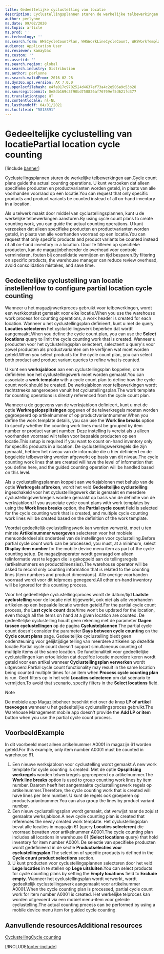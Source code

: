 ```yaml
---
title: Gedeeltelijke cyclustelling van locatie
description: Cyclustellingsplannen sturen de werkelijke telbewerkingen aan. U kunt verzoeken dat alleen specifieke producten en productvarianten worden geteld, in plaats van alle voorhanden voorraad op een locatie.
author: perlynne
ms.date: 09/02/2020
ms.topic: article
ms.prod: ''
ms.technology: ''
ms.search.form: WHSCycleCountPlan, WHSWorkLineCycleCount, WHSWorkTemplateLineGroup, WHSWorkTemplateTable, WHSRFMenuItemCycleCount, WHSCycleCountPlanListPage
audience: Application User
ms.reviewer: kamaybac
ms.custom: ''
ms.assetid: ''
ms.search.region: global
ms.search.industry: Distribution
ms.author: perlynne
ms.search.validFrom: 2016-02-28
ms.dyn365.ops.version: AX 7.0.0
ms.openlocfilehash: e4fa017c9702524d4637ef73a4c2e506a9c53b28
ms.sourcegitcommit: 0e8db169c3f90bd750826af76709ef5d621fd377
ms.translationtype: HT
ms.contentlocale: nl-NL
ms.lasthandoff: 04/01/2021
ms.locfileid: "5818891"
---
```

# <a name="partial-location-cycle-counting"></a><span data-ttu-id="0b0e5-104">Gedeeltelijke cyclustelling van locatie</span><span class="sxs-lookup"><span data-stu-id="0b0e5-104">Partial location cycle counting</span></span>

[!include [banner](../includes/banner.md)]

<span data-ttu-id="0b0e5-105">Cyclustellingsplannen sturen de werkelijke telbewerkingen aan.</span><span class="sxs-lookup"><span data-stu-id="0b0e5-105">Cycle count plans guide the actual counting operations.</span></span> <span data-ttu-id="0b0e5-106">U kunt verzoeken dat alleen specifieke producten en productvarianten worden geteld, in plaats van alle voorhanden voorraad op een locatie.</span><span class="sxs-lookup"><span data-stu-id="0b0e5-106">You can request that only specific products and product variants be counted instead of all on-hand inventory in a location.</span></span>

<span data-ttu-id="0b0e5-107">Als u telwerk maakt door middel van cyclustellingsplannen, kunt u de werkelijke telbewerkingen aansturen.</span><span class="sxs-lookup"><span data-stu-id="0b0e5-107">By using cycle count plans to create counting work, you can guide the actual counting operations.</span></span> <span data-ttu-id="0b0e5-108">U kunt verzoeken dat alleen specifieke producten en productvarianten worden geteld, in plaats van alle voorhanden voorraad op een locatie.</span><span class="sxs-lookup"><span data-stu-id="0b0e5-108">You can request that only specific products and product variants be counted instead of all on-hand inventory in a location.</span></span> <span data-ttu-id="0b0e5-109">Door te filteren op specifieke producten, kan de magazijnbeheerder de overhead voor controle verminderen, fouten bij consolidatie vermijden en tijd besparen.</span><span class="sxs-lookup"><span data-stu-id="0b0e5-109">By filtering on specific products, the warehouse manager can reduce review overhead, avoid consolidation mistakes, and save time.</span></span>

## <a name="how-to-configure-partial-location-cycle-counting"></a><span data-ttu-id="0b0e5-110">Gedeeltelijke cyclustelling van locatie instellen</span><span class="sxs-lookup"><span data-stu-id="0b0e5-110">How to configure partial location cycle counting</span></span>

<span data-ttu-id="0b0e5-111">Wanneer u het magazijnwerkproces gebruikt voor telbewerkingen, wordt een werkkoptekst gemaakt voor elke locatie.</span><span class="sxs-lookup"><span data-stu-id="0b0e5-111">When you use the warehouse work process for counting operations, a work header is created for each location.</span></span> <span data-ttu-id="0b0e5-112">Wanneer u het cyclustellingsplan definieert, kunt u met de query **Locaties selecteren** het cyclustellingswerk beperken dat wordt aangemaakt.</span><span class="sxs-lookup"><span data-stu-id="0b0e5-112">When you define the cycle count plan, you can use the **Select locations** query to limit the cycle counting work that is created.</span></span> <span data-ttu-id="0b0e5-113">Wanneer u producten voor het cyclustellingsplan selecteert, selecteert u query's voor zowel producten als productvarianten om te verfijnen wat moet worden geteld.</span><span class="sxs-lookup"><span data-stu-id="0b0e5-113">When you select products for the cycle count plan, you can select both product and product variant queries to refine what is counted.</span></span>

<span data-ttu-id="0b0e5-114">U kunt een **werksjabloon** aan een cyclustellingsplan koppelen, om te definiëren hoe het cyclustellingswerk moet worden gemaakt.</span><span class="sxs-lookup"><span data-stu-id="0b0e5-114">You can associate a **work template** with a cycle count plan to define how the cycle count work should be created.</span></span> <span data-ttu-id="0b0e5-115">De werksjabloon voor telbewerkingen wordt rechtstreeks aangeroepen vanuit het cyclustellingsplan.</span><span class="sxs-lookup"><span data-stu-id="0b0e5-115">The work template for counting operations is directly referenced from the cycle count plan.</span></span>

<span data-ttu-id="0b0e5-116">Wanneer u de gegevens van de werksjabloon definieert, kunt u met de optie **Werkregelopsplitsingen** opgeven of de telwerkregels moeten worden gegroepeerd op artikelnummer of op productvariantnummer.</span><span class="sxs-lookup"><span data-stu-id="0b0e5-116">When you define the work template details, you can use the **Work line breaks** option to specify whether the counting work lines must be grouped by item number or product variant number.</span></span> <span data-ttu-id="0b0e5-117">Deze instelling is vereist als u alleen voorhanden voorraad wilt tellen voor bepaalde producten op een locatie.</span><span class="sxs-lookup"><span data-stu-id="0b0e5-117">This setup is required if you want to count on-hand inventory only for specific products in a location.</span></span> <span data-ttu-id="0b0e5-118">De cyclustellingswerkregels die zijn gemaakt, hebben het niveau van de informatie die u hier definieert en de begeleide telbewerking worden afgewerkt op basis van dit niveau.</span><span class="sxs-lookup"><span data-stu-id="0b0e5-118">The cycle counting work lines that are created will have the level of information that you define here, and the guided counting operation will be handled based on this level.</span></span>

<span data-ttu-id="0b0e5-119">Als u cyclustellingsplannen koppelt aan werksjablonen met behulp van de optie **Werkregels afbreken**, wordt het veld **Gedeeltelijke cyclustelling** ingeschakeld voor het cyclustellingswerk dat is gemaakt en meerdere cyclustellingswerkregels worden gemaakt op basis van de definitie van de werksjabloon.</span><span class="sxs-lookup"><span data-stu-id="0b0e5-119">If you associate cycle count plans with work templates by using the **Work lines breaks** option, the **Partial cycle count** field is selected for the cycle counting work that is created, and multiple cycle counting work lines will be created based on the definition of the work template.</span></span>

<span data-ttu-id="0b0e5-120">Voordat gedeeltelijk cyclustellingswerk kan worden verwerkt, moet u ten minste **Artikelnummer weergeven** selecteren voor het mobiele menuonderdeel als onderdeel van de instellingen voor cyclustelling.</span><span class="sxs-lookup"><span data-stu-id="0b0e5-120">Before partial cycle count work can be processed, you must, at a minimum, select **Display item number** for the mobile device menu item as part of the cycle counting setup.</span></span> <span data-ttu-id="0b0e5-121">De magazijnoperator wordt gevraagd om alleen telinformatie vast te leggen die is gekoppeld aan de tellingsregels (artikelnummers en productdimensies).</span><span class="sxs-lookup"><span data-stu-id="0b0e5-121">The warehouse operator will be asked to record only counting information that is related to the counting lines (item numbers and product dimensions).</span></span> <span data-ttu-id="0b0e5-122">Alle overige voorhanden voorraad wordt voor dit telproces genegeerd.</span><span class="sxs-lookup"><span data-stu-id="0b0e5-122">All other on-hand inventory will be ignored for this counting process.</span></span>

<span data-ttu-id="0b0e5-123">Voor het gedeeltelijke cyclustellingsproces wordt de datum/tijd **Laatste cyclustelling** voor de locatie niet bijgewerkt, ook niet als alle voorhanden artikelen op een bepaalde locatie worden geteld.</span><span class="sxs-lookup"><span data-stu-id="0b0e5-123">For the partial cycle count process, the **Last cycle count** date/time won’t be updated for the location, even though all the items on hand at a given location are counted.</span></span> <span data-ttu-id="0b0e5-124">De gedeeltelijke cyclustelling houdt geen rekening met de parameter **Dagen tussen cyclustellingen** op de pagina **Cyclustelplannen**.</span><span class="sxs-lookup"><span data-stu-id="0b0e5-124">The partial cycle count doesn't consider the parameter **Days between cycle counting** on  the **Cycle count plans** page.</span></span> <span data-ttu-id="0b0e5-125">Gedeeltelijke cyclustelling biedt geen ondersteuning voor gelijktijdige telling van meerdere artikelen op dezelfde locatie.</span><span class="sxs-lookup"><span data-stu-id="0b0e5-125">Partial cycle count doesn't support simultaneous counting of multiple items at the same location.</span></span> <span data-ttu-id="0b0e5-126">De functionaliteit voor gedeeltelijke cyclustellingen kan ertoe leiden dat dezelfde locatie meerdere keren wordt geteld voor een artikel wanneer **Cyclustellingsplan verwerken** wordt uitgevoerd.</span><span class="sxs-lookup"><span data-stu-id="0b0e5-126">Partial cycle count functionality may result in the same location being counted multiple times for an item when **Process cycle counting plan** is run.</span></span> <span data-ttu-id="0b0e5-127">Geef filters op in het veld **Locaties selecteren** om dat scenario te vermijden.</span><span class="sxs-lookup"><span data-stu-id="0b0e5-127">To avoid that scenario, specify filters in the **Select locations** field.</span></span>

> [!NOTE]
> <span data-ttu-id="0b0e5-128">De mobiele app Magazijnbeheer beschikt niet over de knop **LP of artikel toevoegen** wanneer u het gedeeltelijke cyclustellingsproces gebruikt.</span><span class="sxs-lookup"><span data-stu-id="0b0e5-128">The Warehouse Management mobile app doesn't provide the **Add LP or item** button when you use the partial cycle count process.</span></span>

## <a name="example"></a><span data-ttu-id="0b0e5-129">Voorbeeld</span><span class="sxs-lookup"><span data-stu-id="0b0e5-129">Example</span></span>

<span data-ttu-id="0b0e5-130">In dit voorbeeld moet alleen artikelnummer A0001 in magazijn 61 worden geteld.</span><span class="sxs-lookup"><span data-stu-id="0b0e5-130">For this example, only item number A0001 must be counted in warehouse 61.</span></span>

1. <span data-ttu-id="0b0e5-131">Een nieuwe werksjabloon voor cyclustelling wordt gemaakt.</span><span class="sxs-lookup"><span data-stu-id="0b0e5-131">A new work template for cycle counting is created.</span></span> <span data-ttu-id="0b0e5-132">Met de optie **Opsplitsing werkregels** worden telwerkregels gegroepeerd op artikelnummer.</span><span class="sxs-lookup"><span data-stu-id="0b0e5-132">The **Work line breaks** option is used to group counting work lines by item number.</span></span> <span data-ttu-id="0b0e5-133">Daarom heeft het aangemaakte cyclustellingswerk regels op artikelnummer.</span><span class="sxs-lookup"><span data-stu-id="0b0e5-133">Therefore, the cycle counting work that is created will have lines per item number.</span></span> <span data-ttu-id="0b0e5-134">U kunt de regels ook groeperen op productvariantnummer.</span><span class="sxs-lookup"><span data-stu-id="0b0e5-134">You can also group the lines by product variant number.</span></span>
1. <span data-ttu-id="0b0e5-135">Een nieuw cyclustellingsplan wordt gemaakt, dat verwijst naar de zojuist gemaakte werksjabloon.</span><span class="sxs-lookup"><span data-stu-id="0b0e5-135">A new cycle counting plan is created that references the newly created work template.</span></span> <span data-ttu-id="0b0e5-136">Het cyclustellingsplan bevat alle locaties in magazijn 61 (query **Locaties selecteren**) die voorraad bevatten voor artikelnummer A0001.</span><span class="sxs-lookup"><span data-stu-id="0b0e5-136">The cycle counting plan includes all locations in warehouse 61 (**Select locations** query) that hold inventory for item number A0001.</span></span> <span data-ttu-id="0b0e5-137">De selectie van specifieke producten wordt gedefinieerd in de sectie **Productselecties voor cyclustellingsplan**.</span><span class="sxs-lookup"><span data-stu-id="0b0e5-137">The selection of specific products is defined in the **Cycle count product selections** section.</span></span>
1. <span data-ttu-id="0b0e5-138">U kunt producten voor cyclustellingsplannen selecteren door het veld **Lege locaties** in te stellen op **Lege uitsluiten**.</span><span class="sxs-lookup"><span data-stu-id="0b0e5-138">You can select products for cycle counting plans by setting the **Empty locations** field to **Exclude empty**.</span></span> <span data-ttu-id="0b0e5-139">Wanneer het cyclustellingsplan wordt verwerkt, wordt gedeeltelijk cyclustellingswerk aangemaakt voor artikelnummer A0001.</span><span class="sxs-lookup"><span data-stu-id="0b0e5-139">When the cycle counting plan is processed, partial cycle count work for item number A0001 is created.</span></span> <span data-ttu-id="0b0e5-140">Het werkelijke telproces kan worden uitgevoerd via een mobiel menu-item voor geleide cyclustelling.</span><span class="sxs-lookup"><span data-stu-id="0b0e5-140">The actual counting process can be performed by using a mobile device menu item for guided cycle counting.</span></span>

## <a name="additional-resources"></a><span data-ttu-id="0b0e5-141">Aanvullende resources</span><span class="sxs-lookup"><span data-stu-id="0b0e5-141">Additional resources</span></span>

[<span data-ttu-id="0b0e5-142">Cyclustelling</span><span class="sxs-lookup"><span data-stu-id="0b0e5-142">Cycle counting</span></span>](cycle-counting.md)


[!INCLUDE[footer-include](../../includes/footer-banner.md)]